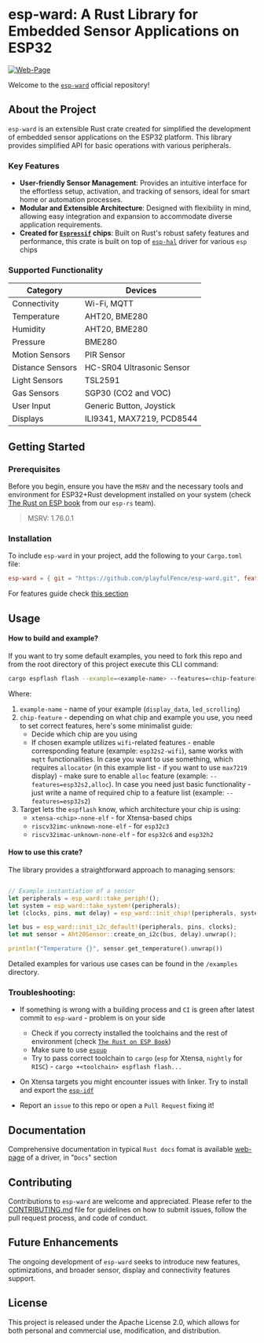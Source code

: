 # esp-ward: A Rust Library for Embedded Sensor Applications on ESP32

[![Web-Page](https://img.shields.io/website-up-down-green-red/http/shields.io.svg)](https://playfulfence.github.io/esp-ward/)

Welcome to the [`esp-ward`](https://playfulfence.github.io/esp-ward/) official repository!

## About the Project

`esp-ward` is an extensible Rust crate created for simplified the development of embedded sensor applications on the ESP32 platform. This library provides simplified API for basic operations with various peripherals.

### Key Features

*   **User-friendly Sensor Management**: Provides an intuitive interface for the effortless setup, activation, and tracking of sensors, ideal for smart home or automation processes.
*   **Modular and Extensible Architecture**: Designed with flexibility in mind, allowing easy integration and expansion to accommodate diverse application requirements.
*   **Created for [`Espressif`](https://www.espressif.com) chips**: Built on Rust's robust safety features and performance, this crate is built on top of [`esp-hal`](https://github.com/esp-rs/esp-hal) driver for various `esp` chips

### Supported Functionality

| Category         | Devices                            |
|------------------|------------------------------------|
| Connectivity     | Wi-Fi, MQTT                        |
| Temperature      | AHT20, BME280                      |
| Humidity         | AHT20, BME280                      |
| Pressure         | BME280                             |
| Motion Sensors   | PIR Sensor                         |
| Distance Sensors | HC-SR04 Ultrasonic Sensor          |
| Light Sensors    | TSL2591                            |
| Gas Sensors      | SGP30 (CO2 and VOC)                |
| User Input       | Generic Button, Joystick           |
| Displays         | ILI9341, MAX7219, PCD8544          |

## Getting Started

### Prerequisites

Before you begin, ensure you have the `MSRV` and the necessary tools and environment for ESP32+Rust development installed on your system (check [The Rust on ESP book](https://docs.esp-rs.org/book/) from our `esp-rs` team).

> MSRV: 1.76.0.1

### Installation

To include `esp-ward` in your project, add the following to your `Cargo.toml` file:
```toml
esp-ward = { git = "https://github.com/playfulFence/esp-ward.git", features = ["required", "features"]}
```

For features guide check [this section](#how-to-build-and-example)

## Usage

#### How to build and example? 
If you want to try some default examples, you need to fork this repo and from the root directory of this project execute this CLI command: 

```bash
cargo espflash flash --example=<example-name> --features=<chip-feature> --target=<target> --monitor
```

Where: 
1) `example-name` - name of your example (`display_data`, `led_scrolling`)
2) `chip-feature` - depending on what chip and example you use, you need to set correct features, here's some minimalist guide: 
    - Decide which chip are you using
    - If chosen example utilizes `wifi`-related features - enable corresponding feature (example: `esp32s2-wifi`), same works with `mqtt` functionalities. In case you want to use something, which requires `allocator` (in this example list - if you want to use `max7219` display) - make sure to enable `alloc` feature (example: `--features=esp32s2,alloc`). In case you need just basic functionality - just write a name of required chip to a feature list (example: `--features=esp32s2`)
3) Target lets the `espflash` know, which architecture your chip is using:
    - `xtensa-<chip>-none-elf` - for Xtensa-based chips
    - `riscv32imc-unknown-none-elf` - for `esp32c3`
    - `riscv32imac-unknown-none-elf` - for `esp32c6` and `esp32h2`

#### How to use this crate?
The library provides a straightforward approach to managing sensors:

```rust

// Example instantiation of a sensor 
let peripherals = esp_ward::take_periph!();
let system = esp_ward::take_system!(peripherals);
let (clocks, pins, mut delay) = esp_ward::init_chip!(peripherals, system);

let bus = esp_ward::init_i2c_default!(peripherals, pins, clocks);
let mut sensor = Aht20Sensor::create_on_i2c(bus, delay).unwrap();

println!("Temperature {}", sensor.get_temperature().unwrap())
```

Detailed examples for various use cases can be found in the `/examples` directory.

### Troubleshooting: 
- If something is wrong with a building process and `CI` is green after latest commit to `esp-ward` - problem is on your side
    - Check if you correcty installed the toolchains and the rest of environment (check [`The Rust on ESP Book`](https://docs.esp-rs.org/book/))
    - Make sure to use [`espup`](https://github.com/esp-rs/espup)
    - Try to pass correct toolchain to `cargo` (`esp` for Xtensa, `nightly` for `RISC`) - `cargo +<toolchain> espflash flash...`
- On Xtensa targets you might encounter issues with linker. Try to install and export the [`esp-idf`](https://github.com/espressif/esp-idf) 

- Report an `issue` to this repo or open a `Pull Request` fixing it!

## Documentation
Comprehensive documentation in typical `Rust docs` fomat is available [web-page](https://playfulfence.github.io/esp-ward/) of a driver, in "`Docs`" section

## Contributing
Contributions to `esp-ward` are welcome and appreciated. Please refer to the [CONTRIBUTING.md](CONTRIBUTING.md) file for guidelines on how to submit issues, follow the pull request process, and code of conduct.

## Future Enhancements

The ongoing development of `esp-ward` seeks to introduce new features, optimizations, and broader sensor, display and connectivity features support.

## License

This project is released under the Apache License 2.0, which allows for both personal and commercial use, modification, and distribution.
